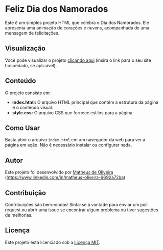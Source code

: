 # Feliz Dia dos Namorados

Este é um simples projeto HTML que celebra o Dia dos Namorados. Ele apresenta uma animação de corações e nuvens, acompanhada de uma mensagem de felicitações.

## Visualização

Você pode visualizar o projeto [clicando aqui][def] (insira o link para o seu site hospedado, se aplicável).

## Conteúdo

O projeto consiste em:

- **index.html:** O arquivo HTML principal que contém a estrutura da página e o conteúdo visual.
- **style.css:** O arquivo CSS que fornece estilos para a página.

## Como Usar

Basta abrir o arquivo `index.html` em um navegador da web para ver a página em ação. Não é necessário instalar ou configurar nada.

## Autor

Este projeto foi desenvolvido por [Matheus de Oliveira][def] (https://www.linkedin.com/in/matheus-oliveira-9692a72ba)

## Contribuição

Contribuições são bem-vindas! Sinta-se à vontade para enviar um pull request ou abrir uma issue se encontrar algum problema ou tiver sugestões de melhorias.

## Licença

Este projeto está licenciado sob a [Licença MIT](LICENSE).

[def]: #